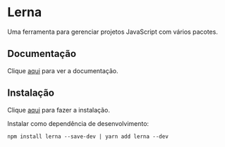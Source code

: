 # Lerna

Uma ferramenta para gerenciar projetos JavaScript com vários pacotes.

## Documentação

Clique [aqui](https://github.com/lerna/lerna) para ver a documentação.

## Instalação

Clique [aqui](https://www.npmjs.com/package/lerna) para fazer a instalação.

Instalar como dependência de desenvolvimento:

```
npm install lerna --save-dev | yarn add lerna --dev
```